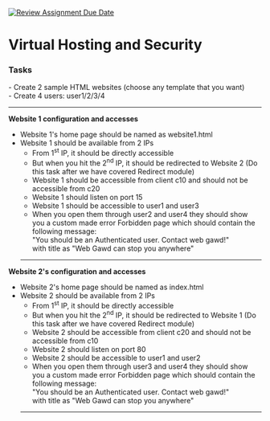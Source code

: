 [![Review Assignment Due Date](https://classroom.github.com/assets/deadline-readme-button-24ddc0f5d75046c5622901739e7c5dd533143b0c8e959d652212380cedb1ea36.svg)](https://classroom.github.com/a/ewf84m7X)
<h1> Virtual Hosting and Security </h1>

<h3>Tasks</h3>
- Create 2 sample HTML websites (choose any template that you want) <br>
- Create 4 users: user1/2/3/4
  <hr>
  
<strong> Website 1 configuration and accesses </strong>

- Website 1's home page should be named as website1.html
- Website 1 should be available from 2 IPs
  - From 1<sup>st</sup> IP, it should be directly accessible
  - But when you hit the 2<sup>nd</sup> IP, it should be redirected to Website 2 (Do this task after we have covered Redirect module)
  - Website 1 should be accessible from client c10 and should not be accessible from c20
  - Website 1 should listen on port 15
  - Website 1 should be accessible to user1 and user3
  - When you open them through user2 and user4 they should show you a custom made error Forbidden page which should contain the following message: <br>"You should be an Authenticated user. Contact web gawd!" <br> with title as "Web Gawd can stop you anywhere"
  <hr>

<strong> Website 2's configuration and accesses </strong>

- Website 2's home page should be named as index.html
- Website 2 should be available from 2 IPs
  - From 1<sup>st</sup> IP, it should be directly accessible
  - But when you hit the 2<sup>nd</sup> IP, it should be redirected to Website 1 (Do this task after we have covered Redirect module)
  - Website 2 should be accessible from client c20 and should not be accessible from c10
  - Website 2 should listen on port 80
  - Website 2 should be accessible to user1 and user2
  - When you open them through user3 and user4 they should show you a custom made error Forbidden page which should contain the following message: <br>"You should be an Authenticated user. Contact web gawd!" <br> with title as "Web Gawd can stop you anywhere"
  <hr>
